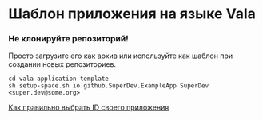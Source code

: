 # Шаблон приложения на языке Vala

### Не клонируйте репозиторий!
Просто загрузите его как архив или используйте как шаблон при создании новых репозиториев.

```
cd vala-application-template
sh setup-space.sh io.github.SuperDev.ExampleApp SuperDev <super.dev@some.org>
```

[Как правильно выбрать ID своего приложения](https://developer.gnome.org/documentation/tutorials/application-id.html)
